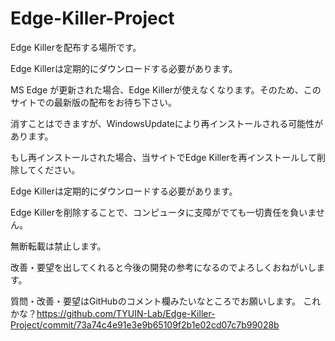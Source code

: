 # Edge-Killer-Project
Edge Killerを配布する場所です。

Edge Killerは定期的にダウンロードする必要があります。

MS Edge が更新された場合、Edge Killerが使えなくなります。そのため、このサイトでの最新版の配布をお待ち下さい。

消すことはできますが、WindowsUpdateにより再インストールされる可能性があります。

もし再インストールされた場合、当サイトでEdge Killerを再インストールして削除してください。

Edge Killerは定期的にダウンロードする必要があります。

Edge Killerを削除することで、コンピュータに支障がでても一切責任を負いません。

無断転載は禁止します。

改善・要望を出してくれると今後の開発の参考になるのでよろしくおねがいします。

質問・改善・要望はGitHubのコメント欄みたいなところでお願いします。
これかな？https://github.com/TYUIN-Lab/Edge-Killer-Project/commit/73a74c4e91e3e9b65109f2b1e02cd07c7b99028b
